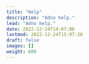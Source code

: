 ```yaml
---
title: "Help"
description: "Adno help."
lead: "Adno help."
date: 2022-12-24T14:07:06 
lastmod: 2022-12-24T15:07:26 
draft: false
images: []
weight: 600
---
```

